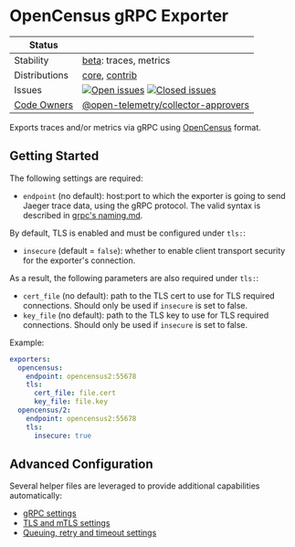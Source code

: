 # OpenCensus gRPC Exporter

<!-- status autogenerated section -->
| Status        |           |
| ------------- |-----------|
| Stability     | [beta]: traces, metrics   |
| Distributions | [core], [contrib] |
| Issues        | [![Open issues](https://img.shields.io/github/issues-search/open-telemetry/opentelemetry-collector-contrib?query=is%3Aissue%20is%3Aopen%20label%3Aexporter%2Fopencensus%20&label=open&color=orange&logo=opentelemetry)](https://github.com/open-telemetry/opentelemetry-collector-contrib/issues?q=is%3Aopen+is%3Aissue+label%3Aexporter%2Fopencensus) [![Closed issues](https://img.shields.io/github/issues-search/open-telemetry/opentelemetry-collector-contrib?query=is%3Aissue%20is%3Aclosed%20label%3Aexporter%2Fopencensus%20&label=closed&color=blue&logo=opentelemetry)](https://github.com/open-telemetry/opentelemetry-collector-contrib/issues?q=is%3Aclosed+is%3Aissue+label%3Aexporter%2Fopencensus) |
| [Code Owners](https://github.com/open-telemetry/opentelemetry-collector-contrib/blob/main/CONTRIBUTING.md#becoming-a-code-owner)    | [@open-telemetry/collector-approvers](https://github.com/orgs/open-telemetry/teams/collector-approvers) |

[beta]: https://github.com/open-telemetry/opentelemetry-collector/blob/main/docs/component-stability.md#beta
[core]: https://github.com/open-telemetry/opentelemetry-collector-releases/tree/main/distributions/otelcol
[contrib]: https://github.com/open-telemetry/opentelemetry-collector-releases/tree/main/distributions/otelcol-contrib
<!-- end autogenerated section -->

Exports traces and/or metrics via gRPC using
[OpenCensus](https://opencensus.io/) format.

## Getting Started

The following settings are required:

- `endpoint` (no default): host:port to which the exporter is going to send Jaeger trace data,
using the gRPC protocol. The valid syntax is described in
[grpc's naming.md](https://github.com/grpc/grpc/blob/master/doc/naming.md).

By default, TLS is enabled and must be configured under `tls:`:

- `insecure` (default = `false`): whether to enable client transport security for
  the exporter's connection.

As a result, the following parameters are also required under `tls:`:

- `cert_file` (no default): path to the TLS cert to use for TLS required connections. Should
  only be used if `insecure` is set to false.
- `key_file` (no default): path to the TLS key to use for TLS required connections. Should
  only be used if `insecure` is set to false.

Example:

```yaml
exporters:
  opencensus:
    endpoint: opencensus2:55678
    tls:
      cert_file: file.cert
      key_file: file.key
  opencensus/2:
    endpoint: opencensus2:55678
    tls:
      insecure: true
```

## Advanced Configuration

Several helper files are leveraged to provide additional capabilities automatically:

- [gRPC settings](https://github.com/open-telemetry/opentelemetry-collector/blob/main/config/configgrpc/README.md)
- [TLS and mTLS settings](https://github.com/open-telemetry/opentelemetry-collector/blob/main/config/configtls/README.md)
- [Queuing, retry and timeout settings](https://github.com/open-telemetry/opentelemetry-collector/blob/main/exporter/exporterhelper/README.md)
